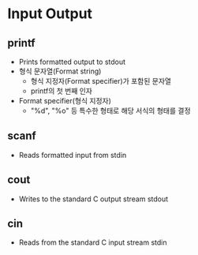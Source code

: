 # Input Output

## printf

- Prints formatted output to stdout
- 형식 문자열(Format string)
    - 형식 지정자(Format specifier)가 포함된 문자열
    - printf의 첫 번째 인자
- Format specifier(형식 지정자)
    - "%d", "%o" 등 특수한 형태로 해당 서식의 형태를 결정

## scanf

- Reads formatted input from stdin

## cout

- Writes to the standard C output stream stdout

## cin

- Reads from the standard C input stream stdin